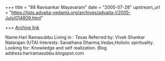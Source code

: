 +++
title = "88 Ravisankar Mayavaram"
date = "2005-07-28"
upstream_url = "https://lists.advaita-vedanta.org/archives/advaita-l/2005-July/014809.html"

+++
[Archive link](https://lists.advaita-vedanta.org/archives/advaita-l/2005-July/014809.html)

Name:Hari Ramasubbu
Living in : Texas
Referred by: Vivek Shankar Natarajan (UTA)
Interests: Sanathana Dharma,Vedas,Holistic
spirituality.
Looking for: Knowledge and self realization.
Blog address:hariramasubbu.blogspot.com


